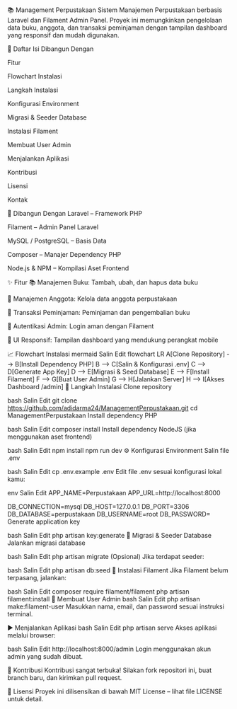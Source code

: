 📚 Management Perpustakaan
Sistem Manajemen Perpustakaan berbasis Laravel dan Filament Admin Panel. Proyek ini memungkinkan pengelolaan data buku, anggota, dan transaksi peminjaman dengan tampilan dashboard yang responsif dan mudah digunakan.

📌 Daftar Isi
Dibangun Dengan

Fitur

Flowchart Instalasi

Langkah Instalasi

Konfigurasi Environment

Migrasi & Seeder Database

Instalasi Filament

Membuat User Admin

Menjalankan Aplikasi

Kontribusi

Lisensi

Kontak

🔧 Dibangun Dengan
Laravel – Framework PHP

Filament – Admin Panel Laravel

MySQL / PostgreSQL – Basis Data

Composer – Manajer Dependency PHP

Node.js & NPM – Kompilasi Aset Frontend

✨ Fitur
📚 Manajemen Buku: Tambah, ubah, dan hapus data buku

👤 Manajemen Anggota: Kelola data anggota perpustakaan

🔁 Transaksi Peminjaman: Peminjaman dan pengembalian buku

🔐 Autentikasi Admin: Login aman dengan Filament

📱 UI Responsif: Tampilan dashboard yang mendukung perangkat mobile

📈 Flowchart Instalasi
mermaid
Salin
Edit
flowchart LR
    A[Clone Repository] --> B[Install Dependency PHP]
    B --> C[Salin & Konfigurasi .env]
    C --> D[Generate App Key]
    D --> E[Migrasi & Seed Database]
    E --> F[Install Filament]
    F --> G[Buat User Admin]
    G --> H[Jalankan Server]
    H --> I[Akses Dashboard /admin]
🚀 Langkah Instalasi
Clone repository

bash
Salin
Edit
git clone https://github.com/adidarma24/ManagementPerpustakaan.git
cd ManagementPerpustakaan
Install dependency PHP

bash
Salin
Edit
composer install
Install dependency NodeJS (jika menggunakan aset frontend)

bash
Salin
Edit
npm install
npm run dev
⚙️ Konfigurasi Environment
Salin file .env

bash
Salin
Edit
cp .env.example .env
Edit file .env sesuai konfigurasi lokal kamu:

env
Salin
Edit
APP_NAME=Perpustakaan
APP_URL=http://localhost:8000

DB_CONNECTION=mysql
DB_HOST=127.0.0.1
DB_PORT=3306
DB_DATABASE=perpustakaan
DB_USERNAME=root
DB_PASSWORD=
Generate application key

bash
Salin
Edit
php artisan key:generate
🧪 Migrasi & Seeder Database
Jalankan migrasi database

bash
Salin
Edit
php artisan migrate
(Opsional) Jika terdapat seeder:

bash
Salin
Edit
php artisan db:seed
🧩 Instalasi Filament
Jika Filament belum terpasang, jalankan:

bash
Salin
Edit
composer require filament/filament
php artisan filament:install
👤 Membuat User Admin
bash
Salin
Edit
php artisan make:filament-user
Masukkan nama, email, dan password sesuai instruksi terminal.

▶️ Menjalankan Aplikasi
bash
Salin
Edit
php artisan serve
Akses aplikasi melalui browser:

bash
Salin
Edit
http://localhost:8000/admin
Login menggunakan akun admin yang sudah dibuat.

🤝 Kontribusi
Kontribusi sangat terbuka!
Silakan fork repositori ini, buat branch baru, dan kirimkan pull request.

📄 Lisensi
Proyek ini dilisensikan di bawah MIT License – lihat file LICENSE untuk detail.
